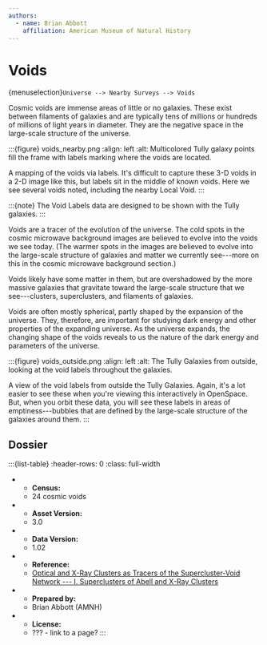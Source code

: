 ```yaml
---
authors:
  - name: Brian Abbott
    affiliation: American Museum of Natural History
---
```



# Voids

{menuselection}`Universe --> Nearby Surveys --> Voids`


Cosmic voids are immense areas of little or no galaxies. These exist between filaments of galaxies and are typically tens of millions or hundreds of millions of light years in diameter. They are the negative space in the large-scale structure of the universe.


:::{figure} voids_nearby.png
:align: left
:alt: Multicolored Tully galaxy points fill the frame with labels marking where the voids are located.

A mapping of the voids via labels. It's difficult to capture these 3-D voids in a 2-D image like this, but labels sit in the middle of known voids. Here we see several voids noted, including the nearby Local Void.
:::


:::{note}
The Void Labels data are designed to be shown with the Tully galaxies.
:::


Voids are a tracer of the evolution of the universe. The cold spots in the cosmic microwave background images are believed to evolve into the voids we see today. (The warmer spots in the images are believed to evolve into the large-scale structure of galaxies and matter we currently see---more on this in the cosmic microwave background section.)

Voids likely have some matter in them, but are overshadowed by the more massive galaxies that gravitate toward the large-scale structure that we see---clusters, superclusters,  and filaments of galaxies.

Voids are often mostly spherical, partly shaped by the expansion of the universe. They, therefore, are important for studying dark energy and other properties of the expanding universe. As the universe expands, the changing shape of the voids reveals to us the nature of the dark energy and parameters of the universe. 



:::{figure} voids_outside.png
:align: left
:alt: The Tully Galaxies from outside, looking at the void labels throughout the galaxies.

A view of the void labels from outside the Tully Galaxies. Again, it's a lot easier to see these when you're viewing this interactively in OpenSpace. But, when you orbit these data, you will see these labels in areas of emptiness---bubbles that are defined by the large-scale structure of the galaxies around them.
:::





## Dossier
:::{list-table}
:header-rows: 0
:class: full-width

* - **Census:**
  - 24 cosmic voids
* - **Asset Version:**
  - 3.0
* - **Data Version:**
  - 1.02
* - **Reference:**
  - [Optical and X-Ray Clusters as Tracers of the Supercluster-Void Network --- I. Superclusters of Abell and X-Ray Clusters](https://doi.org/10.1086/323707)
* - **Prepared by:**
  - Brian Abbott (AMNH)
* - **License:**
  - ??? - link to a page?
:::